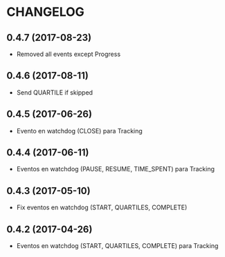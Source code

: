 # CHANGELOG

## 0.4.7 (2017-08-23)

* Removed all events except Progress

## 0.4.6 (2017-08-11)

* Send QUARTILE if skipped

## 0.4.5 (2017-06-26)

* Evento en watchdog (CLOSE) para Tracking

## 0.4.4 (2017-06-11)

* Eventos en watchdog (PAUSE, RESUME, TIME_SPENT) para Tracking

## 0.4.3 (2017-05-10)

* Fix eventos en watchdog (START, QUARTILES, COMPLETE)

## 0.4.2 (2017-04-26)

* Eventos en watchdog (START, QUARTILES, COMPLETE) para Tracking